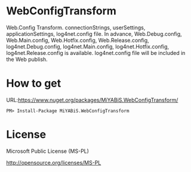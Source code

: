 # WebConfigTransform

Web.Config Transform.
connectionStrings, userSettings, applicationSettings, log4net.config file.
In advance, Web.Debug.config, Web.Main.config, Web.Hotfix.config, Web.Release.config, 
log4net.Debug.config, log4net.Main.config, log4net.Hotfix.config, log4net.Release.config is available.
log4net.config file will be included in the Web publish.


How to get
==========

URL:https://www.nuget.org/packages/MiYABiS.WebConfigTransform/
```
PM> Install-Package MiYABiS.WebConfigTransform
```

License
=======

Microsoft Public License (MS-PL)

http://opensource.org/licenses/MS-PL
